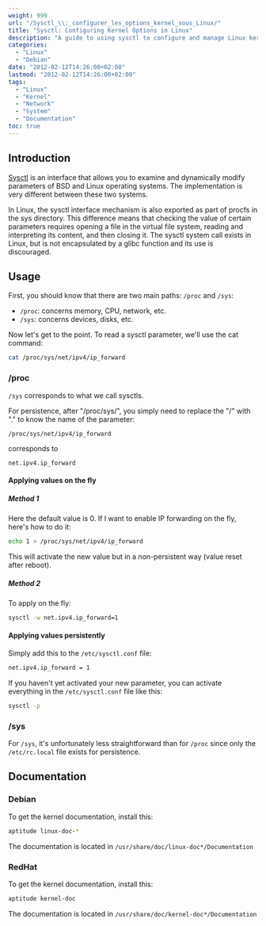 ```yaml
---
weight: 999
url: "/Sysctl_\\:_configurer_les_options_kernel_sous_Linux/"
title: "Sysctl: Configuring Kernel Options in Linux"
description: "A guide to using sysctl to configure and manage Linux kernel parameters through /proc and /sys interfaces."
categories: 
  - "Linux"
  - "Debian"
date: "2012-02-12T14:26:00+02:00"
lastmod: "2012-02-12T14:26:00+02:00"
tags:
  - "Linux"
  - "Kernel"
  - "Network"
  - "System"
  - "Documentation"
toc: true
---
```


## Introduction

[Sysctl](https://fr.wikipedia.org/wiki/Sysctl) is an interface that allows you to examine and dynamically modify parameters of BSD and Linux operating systems. The implementation is very different between these two systems.

In Linux, the sysctl interface mechanism is also exported as part of procfs in the sys directory. This difference means that checking the value of certain parameters requires opening a file in the virtual file system, reading and interpreting its content, and then closing it. The sysctl system call exists in Linux, but is not encapsulated by a glibc function and its use is discouraged.

## Usage

First, you should know that there are two main paths: `/proc` and `/sys`:

- `/proc`: concerns memory, CPU, network, etc.
- `/sys`: concerns devices, disks, etc.

Now let's get to the point. To read a sysctl parameter, we'll use the cat command:

```bash
cat /proc/sys/net/ipv4/ip_forward
```

### /proc

`/sys` corresponds to what we call sysctls.

For persistence, after "/proc/sys/", you simply need to replace the "/" with "." to know the name of the parameter:

```
/proc/sys/net/ipv4/ip_forward
```

corresponds to 

```
net.ipv4.ip_forward
```

#### Applying values on the fly

##### Method 1

Here the default value is 0. If I want to enable IP forwarding on the fly, here's how to do it:

```bash
echo 1 > /proc/sys/net/ipv4/ip_forward
```

This will activate the new value but in a non-persistent way (value reset after reboot).

##### Method 2

To apply on the fly:

```bash
sysctl -w net.ipv4.ip_forward=1
```

#### Applying values persistently

Simply add this to the `/etc/sysctl.conf` file:

```bash
net.ipv4.ip_forward = 1
```

If you haven't yet activated your new parameter, you can activate everything in the `/etc/sysctl.conf` file like this:

```bash
sysctl -p
```

### /sys

For `/sys`, it's unfortunately less straightforward than for `/proc` since only the `/etc/rc.local` file exists for persistence.

## Documentation

### Debian

To get the kernel documentation, install this:

```bash
aptitude linux-doc-*
```

The documentation is located in `/usr/share/doc/linux-doc*/Documentation`

### RedHat

To get the kernel documentation, install this:

```bash
aptitude kernel-doc
```

The documentation is located in `/usr/share/doc/kernel-doc*/Documentation`
